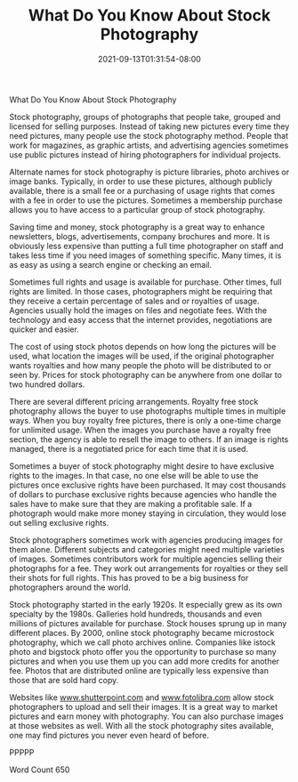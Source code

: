 ﻿---
title: "What Do You Know About Stock Photography"
date: 2021-09-13T01:31:54-08:00
description: "TXT Tips for Web Success"
featured_image: "/images/TXT.jpg"
tags: ["TXT"]
---

What Do You Know About Stock Photography 

Stock photography, groups of photographs that people take, grouped and licensed for selling purposes.  Instead of taking new pictures every time they need pictures, many people use the stock photography method.  People that work for magazines, as graphic artists, and advertising agencies sometimes use public pictures instead of hiring photographers for individual projects.

Alternate names for stock photography is picture libraries, photo archives or image banks.  Typically, in order to use these pictures, although publicly available, there is a small fee or a purchasing of usage rights that comes with a fee in order to use the pictures.  Sometimes a membership purchase allows you to have access to a particular group of stock photography.

Saving time and money, stock photography is a great way to enhance newsletters, blogs, advertisements, company brochures and more.  It is obviously less expensive than putting a full time photographer on staff and takes less time if you need images of something specific.  Many times, it is as easy as using a search engine or checking an email.

Sometimes full rights and usage is available for purchase.  Other times, full rights are limited.  In those cases, photographers might be requiring that they receive a certain percentage of sales and or royalties of usage.  Agencies usually hold the images on files and negotiate fees.  With the technology and easy access that the internet provides, negotiations are quicker and easier.

The cost of using stock photos depends on how long the pictures will be used, what location the images will be used, if the original photographer wants royalties and how many people the photo will be distributed to or seen by.  Prices for stock photography can be anywhere from one dollar to two hundred dollars.

There are several different pricing arrangements.  Royalty free stock photography allows the buyer to use photographs multiple times in multiple ways.  When you buy royalty free pictures, there is only a one-time charge for unlimited usage.  When the images you purchase have a royalty free section, the agency is able to resell the image to others.  If an image is rights managed, there is a negotiated price for each time that it is used. 
 
Sometimes a buyer of stock photography might desire to have exclusive rights to the images.  In that case, no one else will be able to use the pictures once exclusive rights have been purchased.  It may cost thousands of dollars to purchase exclusive rights because agencies who handle the sales have to make sure that they are making a profitable sale.  If a photograph would make more money staying in circulation, they would lose out selling exclusive rights.

Stock photographers sometimes work with agencies producing images for them alone.  Different subjects and categories might need multiple varieties of images.  Sometimes contributors work for multiple agencies selling their photographs for a fee. They work out arrangements for royalties or they sell their shots for full rights. This has proved to be a big business for photographers around the world.

Stock photography started in the early 1920s.  It especially grew as its own specialty by the 1980s.  Galleries hold hundreds, thousands and even millions of pictures available for purchase.  Stock houses sprung up in many different places.  By 2000, online stock photography became microstock photography, which we call photo archives online.  Companies like istock photo and bigstock photo offer you the opportunity to purchase so many pictures and when you use them up you can add more credits for another fee.  Photos that are distributed online are typically less expensive than those that are sold hard copy.  

Websites like www.shutterpoint.com and www.fotolibra.com allow stock photographers to upload and sell their images.  It is a great way to market pictures and earn money with photography.  You can also purchase images at those websites as well.  With all the stock photography sites available, one may find pictures you never even heard of before.

PPPPP

Word Count 650

